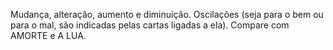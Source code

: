 Mudança, alteração, aumento e diminuição. Oscilações (seja para o bem ou para
o mal, são indicadas pelas cartas ligadas a ela). Compare com AMORTE e A LUA.


